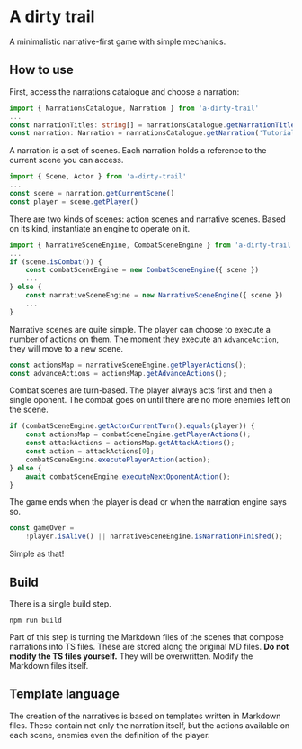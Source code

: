 # A dirty trail

A minimalistic narrative-first game with simple mechanics.

## How to use

First, access the narrations catalogue and choose a narration:

```ts
import { NarrationsCatalogue, Narration } from 'a-dirty-trail'
...
const narrationTitles: string[] = narrationsCatalogue.getNarrationTitles()
const narration: Narration = narrationsCatalogue.getNarration('Tutorial')
```

A narration is a set of scenes. Each narration holds a reference to the current scene you can access.

```ts
import { Scene, Actor } from 'a-dirty-trail'
...
const scene = narration.getCurrentScene()
const player = scene.getPlayer()
```

There are two kinds of scenes: action scenes and narrative scenes. Based on its kind, instantiate an engine to operate on it.

```ts
import { NarrativeSceneEngine, CombatSceneEngine } from 'a-dirty-trail'
...
if (scene.isCombat()) {
    const combatSceneEngine = new CombatSceneEngine({ scene })
    ...
} else {
    const narrativeSceneEngine = new NarrativeSceneEngine({ scene })
    ...
}
```

Narrative scenes are quite simple. The player can choose to execute a number of actions on them. The moment they execute an `AdvanceAction`, they will move to a new scene.

```ts
const actionsMap = narrativeSceneEngine.getPlayerActions();
const advanceActions = actionsMap.getAdvanceActions();
```

Combat scenes are turn-based. The player always acts first and then a single oponent. The combat goes on until there are no more enemies left on the scene.

```ts
if (combatSceneEngine.getActorCurrentTurn().equals(player)) {
    const actionsMap = combatSceneEngine.getPlayerActions();
    const attackActions = actionsMap.getAttackActions();
    const action = attackActions[0];
    combatSceneEngine.executePlayerAction(action);
} else {
    await combatSceneEngine.executeNextOponentAction();
}
```

The game ends when the player is dead or when the narration engine says so.

```ts
const gameOver =
    !player.isAlive() || narrativeSceneEngine.isNarrationFinished();
```

Simple as that!

## Build

There is a single build step.

```
npm run build
```

Part of this step is turning the Markdown files of the scenes that compose narrations into TS files. These are stored along the original MD files. **Do not modify the TS files yourself.** They will be overwritten. Modify the Markdown files itself.

## Template language

The creation of the narratives is based on templates written in Markdown files. These contain not only the narration itself, but the actions available on each scene, enemies even the definition of the player.
